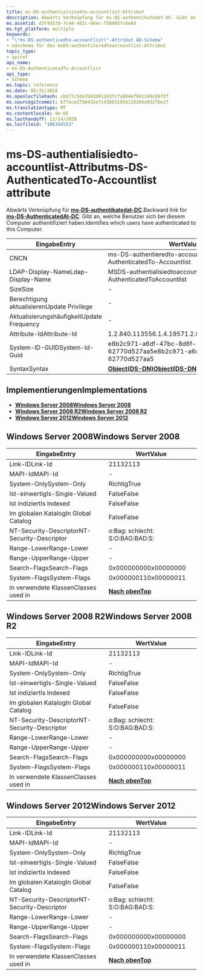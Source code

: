 ```yaml
---
title: ms-DS-authentialisiedto-accountlist-Attribut
description: Abwärts Verknüpfung für ms-DS-authentikatedat-DC. Gibt an, welche Benutzer sich bei diesem Computer authentifiziert haben.
ms.assetid: d3f4d53d-7c44-4d1c-b6ec-f504057c6e8d
ms.tgt_platform: multiple
keywords:
- "\"ms-DS-authenticedto-accountlist\"-Attribut AD-Schema"
- adschema für das msDS-authentitoredtoaccountlist-Attribut
topic_type:
- apiref
api_name:
- ms-DS-AuthenticatedTo-Accountlist
api_type:
- Schema
ms.topic: reference
ms.date: 05/31/2018
ms.openlocfilehash: cbd77c5da7b63d01263fc7a804ef661349c86fdf
ms.sourcegitcommit: b77ace27b0432e7cd3863191b11926be032fbe2f
ms.translationtype: MT
ms.contentlocale: de-DE
ms.lasthandoff: 12/14/2020
ms.locfileid: "106344553"
---
```

# <a name="ms-ds-authenticatedto-accountlist-attribute"></a><span data-ttu-id="35060-106">ms-DS-authentialisiedto-accountlist-Attribut</span><span class="sxs-lookup"><span data-stu-id="35060-106">ms-DS-AuthenticatedTo-Accountlist attribute</span></span>

<span data-ttu-id="35060-107">Abwärts Verknüpfung für [**ms-DS-authentikatedat-DC**](a-msds-authenticatedatdc.md).</span><span class="sxs-lookup"><span data-stu-id="35060-107">Backward link for [**ms-DS-AuthenticatedAt-DC**](a-msds-authenticatedatdc.md).</span></span> <span data-ttu-id="35060-108">Gibt an, welche Benutzer sich bei diesem Computer authentifiziert haben.</span><span class="sxs-lookup"><span data-stu-id="35060-108">Identifies which users have authenticated to this Computer.</span></span>



| <span data-ttu-id="35060-109">Eingabe</span><span class="sxs-lookup"><span data-stu-id="35060-109">Entry</span></span> | <span data-ttu-id="35060-110">Wert</span><span class="sxs-lookup"><span data-stu-id="35060-110">Value</span></span> |
|-------------------|-----------------------------------------|
| <span data-ttu-id="35060-111">CN</span><span class="sxs-lookup"><span data-stu-id="35060-111">CN</span></span>                | <span data-ttu-id="35060-112">ms-DS-authentieredto-accountlist</span><span class="sxs-lookup"><span data-stu-id="35060-112">ms-DS-AuthenticatedTo-Accountlist</span></span>       |
| <span data-ttu-id="35060-113">LDAP-Display-Name</span><span class="sxs-lookup"><span data-stu-id="35060-113">Ldap-Display-Name</span></span> | <span data-ttu-id="35060-114">MSDS-authentialisiedtoaccountlist</span><span class="sxs-lookup"><span data-stu-id="35060-114">msDS-AuthenticatedToAccountlist</span></span>         |
| <span data-ttu-id="35060-115">Size</span><span class="sxs-lookup"><span data-stu-id="35060-115">Size</span></span>              | \-                                      |
| <span data-ttu-id="35060-116">Berechtigung aktualisieren</span><span class="sxs-lookup"><span data-stu-id="35060-116">Update Privilege</span></span>  | \-                                      |
| <span data-ttu-id="35060-117">Aktualisierungshäufigkeit</span><span class="sxs-lookup"><span data-stu-id="35060-117">Update Frequency</span></span>  | \-                                      |
| <span data-ttu-id="35060-118">Attribute-Id</span><span class="sxs-lookup"><span data-stu-id="35060-118">Attribute-Id</span></span>      | <span data-ttu-id="35060-119">1.2.840.113556.1.4.1957</span><span class="sxs-lookup"><span data-stu-id="35060-119">1.2.840.113556.1.4.1957</span></span>                 |
| <span data-ttu-id="35060-120">System-ID-GUID</span><span class="sxs-lookup"><span data-stu-id="35060-120">System-Id-Guid</span></span>    | <span data-ttu-id="35060-121">e8b2c971-a6df-47bc-8d6f-62770d527aa5</span><span class="sxs-lookup"><span data-stu-id="35060-121">e8b2c971-a6df-47bc-8d6f-62770d527aa5</span></span>    |
| <span data-ttu-id="35060-122">Syntax</span><span class="sxs-lookup"><span data-stu-id="35060-122">Syntax</span></span>            | [<span data-ttu-id="35060-123">**Object(DS-DN)**</span><span class="sxs-lookup"><span data-stu-id="35060-123">**Object(DS-DN)**</span></span>](s-object-ds-dn.md) |



## <a name="implementations"></a><span data-ttu-id="35060-124">Implementierungen</span><span class="sxs-lookup"><span data-stu-id="35060-124">Implementations</span></span>

-   [<span data-ttu-id="35060-125">**Windows Server 2008**</span><span class="sxs-lookup"><span data-stu-id="35060-125">**Windows Server 2008**</span></span>](#windows-server-2008)
-   [<span data-ttu-id="35060-126">**Windows Server 2008 R2**</span><span class="sxs-lookup"><span data-stu-id="35060-126">**Windows Server 2008 R2**</span></span>](#windows-server-2008-r2)
-   [<span data-ttu-id="35060-127">**Windows Server 2012**</span><span class="sxs-lookup"><span data-stu-id="35060-127">**Windows Server 2012**</span></span>](#windows-server-2012)

## <a name="windows-server-2008"></a><span data-ttu-id="35060-128">Windows Server 2008</span><span class="sxs-lookup"><span data-stu-id="35060-128">Windows Server 2008</span></span>



| <span data-ttu-id="35060-129">Eingabe</span><span class="sxs-lookup"><span data-stu-id="35060-129">Entry</span></span> | <span data-ttu-id="35060-130">Wert</span><span class="sxs-lookup"><span data-stu-id="35060-130">Value</span></span> |
|------------------------|---------------------------------|
| <span data-ttu-id="35060-131">Link-ID</span><span class="sxs-lookup"><span data-stu-id="35060-131">Link-Id</span></span>                | <span data-ttu-id="35060-132">2113</span><span class="sxs-lookup"><span data-stu-id="35060-132">2113</span></span>                            |
| <span data-ttu-id="35060-133">MAPI-Id</span><span class="sxs-lookup"><span data-stu-id="35060-133">MAPI-Id</span></span>                | \-                              |
| <span data-ttu-id="35060-134">System-Only</span><span class="sxs-lookup"><span data-stu-id="35060-134">System-Only</span></span>            | <span data-ttu-id="35060-135">Richtig</span><span class="sxs-lookup"><span data-stu-id="35060-135">True</span></span>                            |
| <span data-ttu-id="35060-136">Ist-einwertig</span><span class="sxs-lookup"><span data-stu-id="35060-136">Is-Single-Valued</span></span>       | <span data-ttu-id="35060-137">False</span><span class="sxs-lookup"><span data-stu-id="35060-137">False</span></span>                           |
| <span data-ttu-id="35060-138">Ist indiziert</span><span class="sxs-lookup"><span data-stu-id="35060-138">Is Indexed</span></span>             | <span data-ttu-id="35060-139">False</span><span class="sxs-lookup"><span data-stu-id="35060-139">False</span></span>                           |
| <span data-ttu-id="35060-140">Im globalen Katalog</span><span class="sxs-lookup"><span data-stu-id="35060-140">In Global Catalog</span></span>      | <span data-ttu-id="35060-141">False</span><span class="sxs-lookup"><span data-stu-id="35060-141">False</span></span>                           |
| <span data-ttu-id="35060-142">NT-Security-Descriptor</span><span class="sxs-lookup"><span data-stu-id="35060-142">NT-Security-Descriptor</span></span> | <span data-ttu-id="35060-143">o:Bag: schlecht: S:</span><span class="sxs-lookup"><span data-stu-id="35060-143">O:BAG:BAD:S:</span></span>                    |
| <span data-ttu-id="35060-144">Range-Lower</span><span class="sxs-lookup"><span data-stu-id="35060-144">Range-Lower</span></span>            | \-                              |
| <span data-ttu-id="35060-145">Range-Upper</span><span class="sxs-lookup"><span data-stu-id="35060-145">Range-Upper</span></span>            | \-                              |
| <span data-ttu-id="35060-146">Search-Flags</span><span class="sxs-lookup"><span data-stu-id="35060-146">Search-Flags</span></span>           | <span data-ttu-id="35060-147">0x00000000</span><span class="sxs-lookup"><span data-stu-id="35060-147">0x00000000</span></span>                      |
| <span data-ttu-id="35060-148">System-Flags</span><span class="sxs-lookup"><span data-stu-id="35060-148">System-Flags</span></span>           | <span data-ttu-id="35060-149">0x00000011</span><span class="sxs-lookup"><span data-stu-id="35060-149">0x00000011</span></span>                      |
| <span data-ttu-id="35060-150">In verwendete Klassen</span><span class="sxs-lookup"><span data-stu-id="35060-150">Classes used in</span></span>        | [<span data-ttu-id="35060-151">**Nach oben**</span><span class="sxs-lookup"><span data-stu-id="35060-151">**Top**</span></span>](c-top.md)<br/> |



## <a name="windows-server-2008-r2"></a><span data-ttu-id="35060-152">Windows Server 2008 R2</span><span class="sxs-lookup"><span data-stu-id="35060-152">Windows Server 2008 R2</span></span>



| <span data-ttu-id="35060-153">Eingabe</span><span class="sxs-lookup"><span data-stu-id="35060-153">Entry</span></span> | <span data-ttu-id="35060-154">Wert</span><span class="sxs-lookup"><span data-stu-id="35060-154">Value</span></span> |
|------------------------|---------------------------------|
| <span data-ttu-id="35060-155">Link-ID</span><span class="sxs-lookup"><span data-stu-id="35060-155">Link-Id</span></span>                | <span data-ttu-id="35060-156">2113</span><span class="sxs-lookup"><span data-stu-id="35060-156">2113</span></span>                            |
| <span data-ttu-id="35060-157">MAPI-Id</span><span class="sxs-lookup"><span data-stu-id="35060-157">MAPI-Id</span></span>                | \-                              |
| <span data-ttu-id="35060-158">System-Only</span><span class="sxs-lookup"><span data-stu-id="35060-158">System-Only</span></span>            | <span data-ttu-id="35060-159">Richtig</span><span class="sxs-lookup"><span data-stu-id="35060-159">True</span></span>                            |
| <span data-ttu-id="35060-160">Ist-einwertig</span><span class="sxs-lookup"><span data-stu-id="35060-160">Is-Single-Valued</span></span>       | <span data-ttu-id="35060-161">False</span><span class="sxs-lookup"><span data-stu-id="35060-161">False</span></span>                           |
| <span data-ttu-id="35060-162">Ist indiziert</span><span class="sxs-lookup"><span data-stu-id="35060-162">Is Indexed</span></span>             | <span data-ttu-id="35060-163">False</span><span class="sxs-lookup"><span data-stu-id="35060-163">False</span></span>                           |
| <span data-ttu-id="35060-164">Im globalen Katalog</span><span class="sxs-lookup"><span data-stu-id="35060-164">In Global Catalog</span></span>      | <span data-ttu-id="35060-165">False</span><span class="sxs-lookup"><span data-stu-id="35060-165">False</span></span>                           |
| <span data-ttu-id="35060-166">NT-Security-Descriptor</span><span class="sxs-lookup"><span data-stu-id="35060-166">NT-Security-Descriptor</span></span> | <span data-ttu-id="35060-167">o:Bag: schlecht: S:</span><span class="sxs-lookup"><span data-stu-id="35060-167">O:BAG:BAD:S:</span></span>                    |
| <span data-ttu-id="35060-168">Range-Lower</span><span class="sxs-lookup"><span data-stu-id="35060-168">Range-Lower</span></span>            | \-                              |
| <span data-ttu-id="35060-169">Range-Upper</span><span class="sxs-lookup"><span data-stu-id="35060-169">Range-Upper</span></span>            | \-                              |
| <span data-ttu-id="35060-170">Search-Flags</span><span class="sxs-lookup"><span data-stu-id="35060-170">Search-Flags</span></span>           | <span data-ttu-id="35060-171">0x00000000</span><span class="sxs-lookup"><span data-stu-id="35060-171">0x00000000</span></span>                      |
| <span data-ttu-id="35060-172">System-Flags</span><span class="sxs-lookup"><span data-stu-id="35060-172">System-Flags</span></span>           | <span data-ttu-id="35060-173">0x00000011</span><span class="sxs-lookup"><span data-stu-id="35060-173">0x00000011</span></span>                      |
| <span data-ttu-id="35060-174">In verwendete Klassen</span><span class="sxs-lookup"><span data-stu-id="35060-174">Classes used in</span></span>        | [<span data-ttu-id="35060-175">**Nach oben**</span><span class="sxs-lookup"><span data-stu-id="35060-175">**Top**</span></span>](c-top.md)<br/> |



## <a name="windows-server-2012"></a><span data-ttu-id="35060-176">Windows Server 2012</span><span class="sxs-lookup"><span data-stu-id="35060-176">Windows Server 2012</span></span>



| <span data-ttu-id="35060-177">Eingabe</span><span class="sxs-lookup"><span data-stu-id="35060-177">Entry</span></span> | <span data-ttu-id="35060-178">Wert</span><span class="sxs-lookup"><span data-stu-id="35060-178">Value</span></span> |
|------------------------|---------------------------------|
| <span data-ttu-id="35060-179">Link-ID</span><span class="sxs-lookup"><span data-stu-id="35060-179">Link-Id</span></span>                | <span data-ttu-id="35060-180">2113</span><span class="sxs-lookup"><span data-stu-id="35060-180">2113</span></span>                            |
| <span data-ttu-id="35060-181">MAPI-Id</span><span class="sxs-lookup"><span data-stu-id="35060-181">MAPI-Id</span></span>                | \-                              |
| <span data-ttu-id="35060-182">System-Only</span><span class="sxs-lookup"><span data-stu-id="35060-182">System-Only</span></span>            | <span data-ttu-id="35060-183">Richtig</span><span class="sxs-lookup"><span data-stu-id="35060-183">True</span></span>                            |
| <span data-ttu-id="35060-184">Ist-einwertig</span><span class="sxs-lookup"><span data-stu-id="35060-184">Is-Single-Valued</span></span>       | <span data-ttu-id="35060-185">False</span><span class="sxs-lookup"><span data-stu-id="35060-185">False</span></span>                           |
| <span data-ttu-id="35060-186">Ist indiziert</span><span class="sxs-lookup"><span data-stu-id="35060-186">Is Indexed</span></span>             | <span data-ttu-id="35060-187">False</span><span class="sxs-lookup"><span data-stu-id="35060-187">False</span></span>                           |
| <span data-ttu-id="35060-188">Im globalen Katalog</span><span class="sxs-lookup"><span data-stu-id="35060-188">In Global Catalog</span></span>      | <span data-ttu-id="35060-189">False</span><span class="sxs-lookup"><span data-stu-id="35060-189">False</span></span>                           |
| <span data-ttu-id="35060-190">NT-Security-Descriptor</span><span class="sxs-lookup"><span data-stu-id="35060-190">NT-Security-Descriptor</span></span> | <span data-ttu-id="35060-191">o:Bag: schlecht: S:</span><span class="sxs-lookup"><span data-stu-id="35060-191">O:BAG:BAD:S:</span></span>                    |
| <span data-ttu-id="35060-192">Range-Lower</span><span class="sxs-lookup"><span data-stu-id="35060-192">Range-Lower</span></span>            | \-                              |
| <span data-ttu-id="35060-193">Range-Upper</span><span class="sxs-lookup"><span data-stu-id="35060-193">Range-Upper</span></span>            | \-                              |
| <span data-ttu-id="35060-194">Search-Flags</span><span class="sxs-lookup"><span data-stu-id="35060-194">Search-Flags</span></span>           | <span data-ttu-id="35060-195">0x00000000</span><span class="sxs-lookup"><span data-stu-id="35060-195">0x00000000</span></span>                      |
| <span data-ttu-id="35060-196">System-Flags</span><span class="sxs-lookup"><span data-stu-id="35060-196">System-Flags</span></span>           | <span data-ttu-id="35060-197">0x00000011</span><span class="sxs-lookup"><span data-stu-id="35060-197">0x00000011</span></span>                      |
| <span data-ttu-id="35060-198">In verwendete Klassen</span><span class="sxs-lookup"><span data-stu-id="35060-198">Classes used in</span></span>        | [<span data-ttu-id="35060-199">**Nach oben**</span><span class="sxs-lookup"><span data-stu-id="35060-199">**Top**</span></span>](c-top.md)<br/> |



 

 





